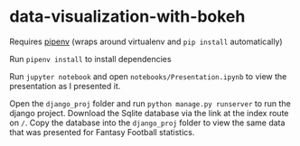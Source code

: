 # data-visualization-with-bokeh

Requires [pipenv](https://pipenv.readthedocs.io/en/latest/) (wraps around virtualenv and `pip install` automatically)

Run `pipenv install` to install dependencies

Run `jupyter notebook` and open `notebooks/Presentation.ipynb` to view the presentation as I presented it.

Open the `django_proj` folder and run `python manage.py runserver` to run the django project. Download the Sqlite database via the link at the index route on `/`. Copy the database into the `django_proj` folder to view the same data that was presented for Fantasy Football statistics. 
